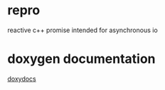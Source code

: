 # repro
reactive c++ promise intended for asynchronous io

# doxygen documentation

[doxydocs](https://littlemole.github.io/repro/index.html)